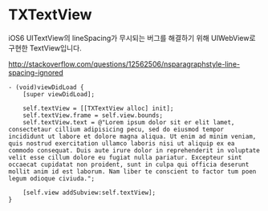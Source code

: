 # TXTextView
iOS6 UITextView의 lineSpacing가 무시되는 버그를 해결하기 위해 UIWebView로 구현한 TextView입니다.

http://stackoverflow.com/questions/12562506/nsparagraphstyle-line-spacing-ignored

````
- (void)viewDidLoad {
    [super viewDidLoad];
    
    self.textView = [[TXTextView alloc] init];
    self.textView.frame = self.view.bounds;
    self.textView.text = @"Lorem ipsum dolor sit er elit lamet, consectetaur cillium adipisicing pecu, sed do eiusmod tempor incididunt ut labore et dolore magna aliqua. Ut enim ad minim veniam, quis nostrud exercitation ullamco laboris nisi ut aliquip ex ea commodo consequat. Duis aute irure dolor in reprehenderit in voluptate velit esse cillum dolore eu fugiat nulla pariatur. Excepteur sint occaecat cupidatat non proident, sunt in culpa qui officia deserunt mollit anim id est laborum. Nam liber te conscient to factor tum poen legum odioque civiuda.";
    
    [self.view addSubview:self.textView];
}
````
